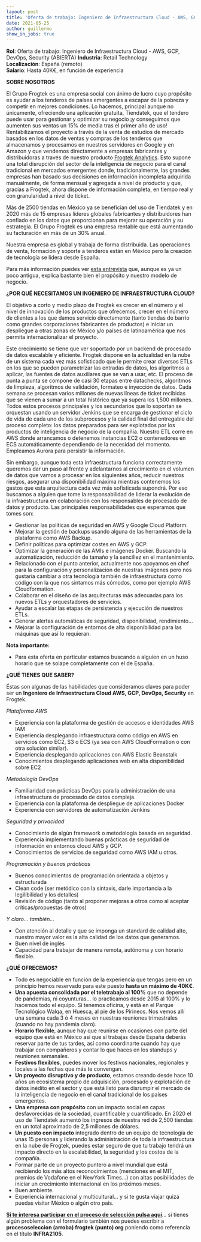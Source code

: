 ```yaml
---
layout: post
title: 'Oferta de trabajo: Ingeniero de Infraestructura Cloud - AWS, GCP, DevOps, Security (ABIERTA)'
date: 2021-05-25 
author: guillermo
show_in_jobs: true
---
```


**Rol**: Oferta de trabajo: Ingeniero de Infraestructura Cloud - AWS, GCP, DevOps, Security (ABIERTA)
**Industria**: Retail Technology  
**Localización**: España (remoto)  
**Salario**: Hasta 40K€, en función de experiencia

**SOBRE NOSOTROS**

El Grupo Frogtek es una empresa social con ánimo de lucro cuyo propósito es ayudar a los tenderos de países emergentes a escapar de la pobreza y competir en mejores condiciones. Lo hacemos, principal aunque no únicamente, ofreciendo una aplicación gratuita, Tiendatek, que el tendero puede usar para gestionar y optimizar su negocio ¡y conseguimos que aumenten sus ventas un 15% de media tras el primer año de uso! Rentabilizamos el proyecto a través de la venta de estudios de mercado basados en los datos de ventas y compras de los tenderos que almacenamos y procesamos en nuestros servidores en Google y en Amazon y que vendemos directamente a empresas fabricantes y distribuidoras a través de nuestro producto [Frogtek Analytics](https://frogtek.org/analytics/). Esto supone una total disrupción del sector de la inteligencia de negocio para el canal tradicional en mercados emergentes donde, tradicionalmente, las grandes empresas han basado sus decisiones en información incompleta adquirida manualmente, de forma mensual y agregada a nivel de producto y que, gracias a Frogtek, ahora dispone de información completa, en tiempo real y con granularidad a nivel de ticket.

Más de 2500 tiendas en México ya se benefician del uso de Tiendatek y en 2020 más de 15 empresas líderes globales fabricantes y distribuidores han confiado en los datos que proporcionan para mejorar su operación y su estrategia. El Grupo Frogtek es una empresa rentable que está aumentando su facturación en más de un 30% anual.

Nuestra empresa es global y trabaja de forma distribuida. Las operaciones de venta, formación y soporte a tenderos están en México pero la creación de tecnología se lidera desde España.

Para más información puedes ver [esta entrevista](https://www.youtube.com/watch?v=BoDtuEUO328) que, aunque es ya un poco antigua, explica bastante bien el propósito y nuestro modelo de negocio.

**¿POR QUÉ NECESITAMOS UN INGENIERO DE INFRAESTRUCTURA CLOUD?**

El objetivo a corto y medio plazo de Frogtek es crecer en el número y el nivel de innovación de los productos que ofrecemos, crecer en el número de clientes a los que damos servicio directamente (tanto tiendas de barrio como grandes corporaciones fabricantes de productos) e iniciar un despliegue a otras zonas de México y/o países de latinoamérica que nos permita internacionalizar el proyecto. 

Este crecimiento se tiene que ver soportado por un backend de procesado de datos escalable y eficiente. Frogtek dispone en la actualidad en la nube de un sistema cada vez más sofisticado que le permite crear diversos ETLs en los que se pueden parametrizar las entradas de datos, los algoritmos a aplicar, las fuentes de datos auxiliares que se van a usar, etc. El proceso de punta a punta se compone de casi 30 etapas entre datachecks, algoritmos de limpieza, algoritmos de validación, formateo e inyección de datos. Cada semana se procesan varios millones de nuevas líneas de ticket recibidas que se vienen a sumar a un total histórico que ya supera los 1,500 millones. Todos estos procesos principales y los secundarios que lo soportan se orquestan usando un servidor Jenkins que se encarga de gestionar el ciclo de vida de cada uno de los subprocesos y la calidad final del entregable del proceso completo: los datos preparados para ser explotados por los productos de inteligencia de negocio de la compañía. Nuestro ETL corre en AWS donde arrancamos o detenemos instancias EC2 o contenedores en ECS automáticamente dependiendo de la necesidad del momento. Empleamos Aurora para persistir la información.

Sin embargo, aunque toda esta infraestructura funciona correctamente queremos dar un paso al frente y adelantarnos al crecimiento en el volumen de datos que vamos a procesar en los siguientes años, reducir nuestros riesgos, asegurar una disponibilidad máxima mientras contenemos los gastos que esta arquitectura cada vez más sofisticada supondrá. Por eso buscamos a alguien que tome la responsabilidad de liderar la evolución de la infraestructura en colaboración con los responsables de procesado de datos y producto. Las principales responsabilidades que esperamos que tomes son:

- Gestionar las políticas de seguridad en AWS y Google Cloud Platform.
- Mejorar la gestión de backups usando alguna de las herramientas de la plataforma como AWS Backup.
- Definir políticas para optimizar costes en AWS y GCP.
- Optimizar la generación de las AMIs e imágenes Docker. Buscando la automatización, reducción de tamaño y la sencillez en el mantenimiento.
- Relacionado con el punto anterior, actualmente nos apoyamos en chef para la configuración y personalización de nuestras imágenes pero nos gustaría cambiar a otra tecnología también de infraestructura como código con la que nos sintamos más cómodos, como por ejemplo AWS Cloudformation.
- Colaborar en el diseño de las arquitecturas más adecuadas para los nuevos ETLs y orquestadores de servicios.
- Ayudar a escalar las etapas de persistencia y ejecución de nuestros ETLs.
- Generar alertas automáticas de seguridad, disponibilidad, rendimiento...
- Mejorar la configuración de entornos de alta disponibilidad para las máquinas que así lo requieran. 

**Nota importante:** 
- Para esta oferta en particular estamos buscando a alguien en un huso horario que se solape completamente con el de España.

**¿QUÉ TIENES QUE SABER?**

Éstas son algunas de las habilidades que consideramos claves para poder ser un **Ingeniero de Infraestructura Cloud AWS, GCP, DevOps, Security** en Frogtek.

*Plataforma AWS*

- Experiencia con la plataforma de gestión de accesos e identidades AWS IAM
- Experiencia desplegando infraestructura como código en AWS en servicios como EC2, S3 o ECS (ya sea con AWS CloudFormation o con otra solución similar).
- Experiencia desplegando aplicaciones con AWS Elastic Beanstalk
- Conocimientos desplegando aplicaciones web en alta disponibilidad sobre EC2

*Metodología DevOps*

- Familiaridad con prácticas DevOps para la administración de una infraestructura de procesado de datos compleja.
- Experiencia con la plataforma de despliegue de aplicaciones Docker
- Experiencia con servidores de automatización Jenkins

*Seguridad y privacidad*

- Conocimiento de algún framework o metodología basada en seguridad. 
- Experiencia implementando buenas prácticas de seguridad de información en entornos cloud AWS y GCP.
- Conocimientos de servicios de seguridad como AWS IAM u otros.


*Programación y buenas prácticas*

- Buenos conocimientos de programación orientada a objetos y estructurada
- Clean code (ser metódico con la sintaxis, darle importancia a la legilibilidad y los detalles)
- Revisión de código (tanto al proponer mejoras a otros como al aceptar críticas/propuestas de otros)

*Y claro... también...*

- Con atención al detalle y que se imponga un standard de calidad alto, nuestro mayor valor es la alta calidad de los datos que generamos.
- Buen nivel de inglés
- Capacidad para trabajar de manera remota, autónoma y con horario flexible.

**¿QUÉ OFRECEMOS?**

- Todo es negociable en función de la experiencia que tengas pero en un principio hemos reservado para este puesto **hasta un máximo de 40K€**.
- **Una apuesta consolidada por el teletrabajo al 100%** que no depende de pandemias, ni coyunturas… lo practicamos desde 2015 al 100% y lo hacemos todo el equipo. Sí tenemos oficina, y está en el Parque Tecnológico Walqa, en Huesca, al pie de los Pirineos. Nos vemos allí una semana cada 3 ó 4 meses en nuestras reuniones trimestrales (cuando no hay pandemia claro).
- **Horario flexible**, aunque hay que reunirse en ocasiones con parte del equipo que está en México así que si trabajas desde España deberás reservar parte de tus tardes, así como coordinarte cuando hay que trabajar con compañeros y contar lo que haces en los standups y reuniones semanales.
- **Festivos flexibles**, puedes mover los festivos nacionales, regionales y locales a las fechas que más te convengan.
- **Un proyecto disruptivo y de producto**, estamos creando desde hace 10 años un ecosistema propio de adquisición, procesado y explotación de datos inédito en el sector y que está listo para disrumpir el mercado de la inteligencia de negocio en el canal tradicional de los países emergentes.
- **Una empresa con propósito** con un impacto social en capas desfavorecidas de la sociedad, cuantificable y cuantificado. En 2020 el uso de Tiendatek aumentó los ingresos de nuestra red de 2,500 tiendas en un total aproximado de 2,5 millones de dólares.
- **Un puesto con impacto** integrado dentro de un equipo de tecnología de unas 15 personas y liderando la administración de toda la infraestructura en la nube de Frogtek, puedes estar seguro de que tu trabajo tendrá un impacto directo en la escalabilidad, la seguridad y los costos de la compañía.
- Formar parte de un proyecto puntero a nivel mundial que está recibiendo los más altos reconocimientos (menciones en el MIT, premios de Vodafone en el NewYork Times…) con altas posibilidades de iniciar un crecimiento internacional en los próximos meses.
- Buen ambiente.
- Experiencia internacional y multicultural… y si te gusta viajar quizá puedas visitar México o algún otro país.

[**Si te interesa participar en el proceso de selección pulsa aquí**](https://form.jotform.com/211392234099355?codigo=INFRA2105)... si tienes algún problema con el formulario también nos puedes escribir a **procesoseleccion (arroba) frogtek (punto) org** poniendo como referencia en el título **INFRA2105**.
